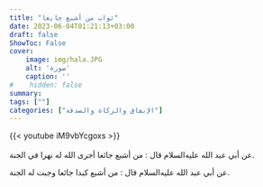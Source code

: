 ```yaml
---
title: "ثواب من أشبع جايعا"
date: 2023-06-04T01:21:13+03:00
draft: false
ShowToc: False
cover:
    image: img/hala.JPG
    alt: 'صورة'
    caption: ''
#    hidden: false
summary: 
tags: [""]
categories: ["الإنفاق والزكاة والصدقة"]
---
```

{{< youtube iM9vbYcgoxs >}}  
 <br>
عن أبي عبد الله عليه‌السلام قال : من أشبع جائعا أجرى الله له نهرا
في الجنة.

عن أبي عبد الله عليه‌السلام قال : من أشبع كبدا جائعا
وجبت له الجنة.


